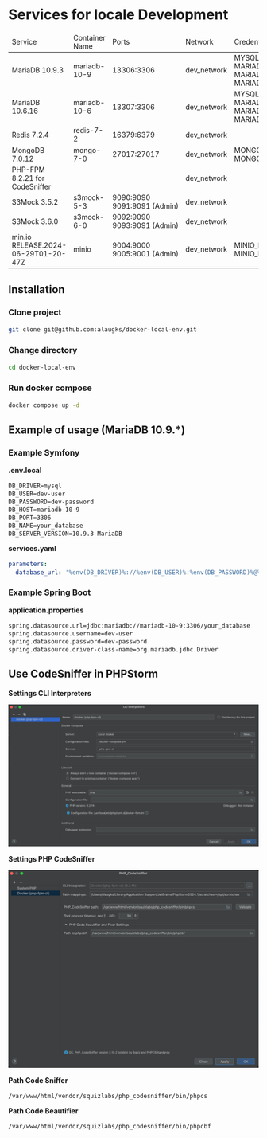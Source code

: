 # Services for locale Development

<table>
    <thead>
        <tr>
            <td>Service</td>
             <td>Container Name</td>
             <td>Ports</td>
             <td>Network</td>
             <td>Credentials</td>
        </tr>
    </thead>
    <tbody>
        <tr>
            <td>MariaDB 10.9.3</td>
            <td>mariadb-10-9</td>
            <td>13306:3306</td>
            <td>dev_network</td>
            <td>
                <span style="text-wrap: nowrap;">MYSQL_ROOT_PASSWORD: root-password</span><br>
                <span style="text-wrap: nowrap;">MARIADB_DATABASE: dev-database</span><br>
                <span style="text-wrap: nowrap;">MARIADB_USER: dev-user</span><br>
                <span style="text-wrap: nowrap;">MARIADB_PASSWORD: dev-password</span><br>
            </td>
        </tr>
        <tr>
            <td>MariaDB 10.6.16</td>
            <td>mariadb-10-6</td>
            <td>13307:3306</td>
            <td>dev_network</td>
            <td>
                <span style="text-wrap: nowrap;">MYSQL_ROOT_PASSWORD: root-password</span><br>
                <span style="text-wrap: nowrap;">MARIADB_DATABASE: dev-database</span><br>
                <span style="text-wrap: nowrap;">MARIADB_USER: dev-user</span><br>
                <span style="text-wrap: nowrap;">MARIADB_PASSWORD: dev-password</span><br>
            </td>
        </tr>
        <tr>
            <td>Redis 7.2.4</td>
            <td>redis-7-2</td>
            <td>16379:6379</td>
            <td>dev_network</td>
            <td></td>
        </tr>
        <tr>
            <td>MongoDB 7.0.12</td>
            <td>mongo-7-0</td>
            <td>27017:27017</td>
            <td>dev_network</td>
            <td>
                <span style="text-wrap: nowrap;">MONGO_INITDB_ROOT_USERNAME: root</span><br>
                <span style="text-wrap: nowrap;">MONGO_INITDB_ROOT_PASSWORD: root-dev-password</span><br>
            </td>
        </tr>
        <tr>
            <td>PHP-FPM 8.2.21 for CodeSniffer</td>
            <td></td>
            <td></td>
            <td>dev_network</td>
            <td></td>
        </tr>
        <tr>
            <td>S3Mock 3.5.2</td>
            <td>s3mock-5-3</td>
            <td>
                9090:9090<br>
                <span style="text-wrap: nowrap;">9091:9091 (Admin)</span>
            </td>
            <td>dev_network</td>
            <td></td>
        </tr>
        <tr>
            <td>S3Mock 3.6.0</td>
            <td>s3mock-6-0</td>
            <td>
                9092:9090<br>
                <span style="text-wrap: nowrap;">9093:9091 (Admin)</span>
            </td>
            <td>dev_network</td>
            <td></td>
        </tr>
        <tr>
            <td>min.io RELEASE.2024-06-29T01-20-47Z</td>
            <td>minio</td>
            <td>
                9004:9000<br>
                <span style="text-wrap: nowrap;">9005:9001 (Admin)</span>
            </td>
            <td>dev_network</td>
            <td>
                <span style="text-wrap: nowrap;">MINIO_ROOT_USER: minio</span><br>
                <span style="text-wrap: nowrap;">MINIO_ROOT_PASSWORD: dev-password</span><br>
            </td>
        </tr>
    </tbody>
</table>

## Installation

### Clone project

```bash
git clone git@github.com:alaugks/docker-local-env.git
```

### Change directory

```bash
cd docker-local-env
```

### Run docker compose

```bash
docker compose up -d
```

## Example of usage (MariaDB 10.9.*)

### Example Symfony

**.env.local**

```dotenv
DB_DRIVER=mysql
DB_USER=dev-user
DB_PASSWORD=dev-password
DB_HOST=mariadb-10-9
DB_PORT=3306
DB_NAME=your_database
DB_SERVER_VERSION=10.9.3-MariaDB
```

**services.yaml**

```yaml
parameters:
  database_url: '%env(DB_DRIVER)%://%env(DB_USER)%:%env(DB_PASSWORD)%@%env(DB_HOST)%:%env(DB_PORT)%/%env(DB_NAME)%?serverVersion=%env(DB_SERVER_VERSION)%'
```

### Example Spring Boot

**application.properties**

```dotenv
spring.datasource.url=jdbc:mariadb://mariadb-10-9:3306/your_database
spring.datasource.username=dev-user
spring.datasource.password=dev-password
spring.datasource.driver-class-name=org.mariadb.jdbc.Driver
```

## Use CodeSniffer in PHPStorm

**Settings CLI Interpreters**

![CLI_Interpreters.png](docs/CLI_Interpreters.png)


**Settings PHP CodeSniffer**

![PHP_CodeSniffer.png](docs/PHP_CodeSniffer.png)


**Path Code Sniffer**

```
/var/www/html/vendor/squizlabs/php_codesniffer/bin/phpcs
```


**Path Code Beautifier**

```
/var/www/html/vendor/squizlabs/php_codesniffer/bin/phpcbf
```
